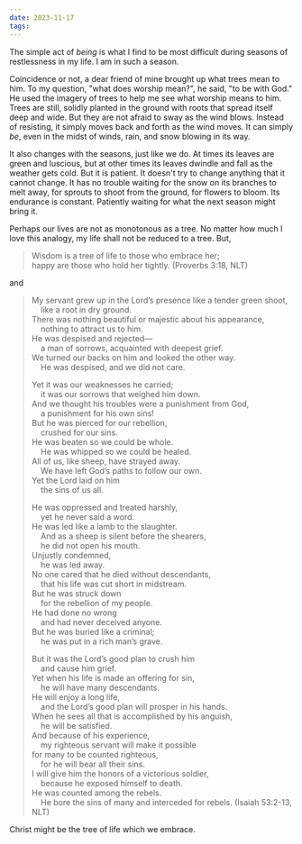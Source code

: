 ```yaml
---
date: 2023-11-17
tags:
---
```

The simple act of *being* is what I find to be most difficult during seasons of restlessness in my life. I am in such a season.

Coincidence or not, a dear friend of mine brought up what trees mean to him. To my question, "what does worship mean?", he said, "to be with God." He used the imagery of trees to help me see what worship means to him. Trees are still, solidly planted in the ground with roots that spread itself deep and wide. But they are not afraid to sway as the wind blows. Instead of resisting, it simply moves back and forth as the wind moves. It can simply *be*, even in the midst of winds, rain, and snow blowing in its way.

It also changes with the seasons, just like we do. At times its leaves are green and luscious, but at other times its leaves dwindle and fall as the weather gets cold. But it is patient. It doesn't try to change anything that it cannot change. It has no trouble waiting for the snow on its branches to melt away, for sprouts to shoot from the ground, for flowers to bloom. Its endurance is constant. Patiently waiting for what the next season might bring it.

Perhaps our lives are not as monotonous as a tree. No matter how much I love this analogy, my life shall not be reduced to a tree. But,

> Wisdom is a tree of life to those who embrace her;  
> happy are those who hold her tightly. (Proverbs 3:18, NLT)

and

> My servant grew up in the Lord’s presence like a tender green shoot,  
>     like a root in dry ground.  
> There was nothing beautiful or majestic about his appearance,  
>     nothing to attract us to him.  
> He was despised and rejected—  
>     a man of sorrows, acquainted with deepest grief.  
> We turned our backs on him and looked the other way.  
>     He was despised, and we did not care.
> 
> Yet it was our weaknesses he carried;  
>     it was our sorrows that weighed him down.  
> And we thought his troubles were a punishment from God,  
>     a punishment for his own sins!  
> But he was pierced for our rebellion,  
>     crushed for our sins.  
> He was beaten so we could be whole.  
>     He was whipped so we could be healed.  
> All of us, like sheep, have strayed away.  
>     We have left God’s paths to follow our own.  
> Yet the Lord laid on him  
>     the sins of us all.
> 
> He was oppressed and treated harshly,  
>     yet he never said a word.  
> He was led like a lamb to the slaughter.  
>     And as a sheep is silent before the shearers,  
>     he did not open his mouth.  
> Unjustly condemned,  
>     he was led away.  
> No one cared that he died without descendants,  
>     that his life was cut short in midstream.  
> But he was struck down  
>     for the rebellion of my people.  
> He had done no wrong  
>     and had never deceived anyone.  
> But he was buried like a criminal;  
>     he was put in a rich man’s grave.
> 
> But it was the Lord’s good plan to crush him  
>     and cause him grief.  
> Yet when his life is made an offering for sin,  
>     he will have many descendants.  
> He will enjoy a long life,  
>     and the Lord’s good plan will prosper in his hands.  
> When he sees all that is accomplished by his anguish,  
>     he will be satisfied.  
> And because of his experience,  
>     my righteous servant will make it possible  
> for many to be counted righteous,  
>     for he will bear all their sins.  
> I will give him the honors of a victorious soldier,  
>     because he exposed himself to death.  
> He was counted among the rebels.  
>     He bore the sins of many and interceded for rebels. (Isaiah 53:2-13, NLT)

Christ might be the tree of life which we embrace.